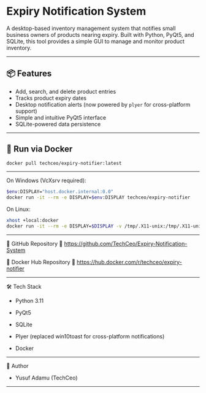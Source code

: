 # Expiry Notification System

A desktop-based inventory management system that notifies small business owners of products nearing expiry. Built with Python, PyQt5, and SQLite, this tool provides a simple GUI to manage and monitor product inventory.

---

## 📦 Features

- Add, search, and delete product entries
- Tracks product expiry dates
- Desktop notification alerts (now powered by `plyer` for cross-platform support)
- Simple and intuitive PyQt5 interface
- SQLite-powered data persistence

---

## 🚀 Run via Docker

```bash
docker pull techceo/expiry-notifier:latest
```

---
On Windows (VcXsrv required):
```bash
$env:DISPLAY="host.docker.internal:0.0"
docker run -it --rm -e DISPLAY=$env:DISPLAY techceo/expiry-notifier
```

On Linux:
```bash
xhost +local:docker
docker run -it --rm -e DISPLAY=$DISPLAY -v /tmp/.X11-unix:/tmp/.X11-unix techceo/expiry-notifier
```

---
🐙 GitHub Repository
🔗 https://github.com/TechCeo/Expiry-Notification-System

🐳 Docker Hub Repository
🔗 https://hub.docker.com/r/techceo/expiry-notifier

---
🛠 Tech Stack
- Python 3.11

- PyQt5

- SQLite

- Plyer (replaced win10toast for cross-platform notifications)

- Docker
---
👤 Author
- Yusuf Adamu (TechCeo)
  
---
